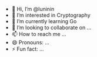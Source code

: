 - 👋 Hi, I’m @luninin
- 👀 I’m interested in Cryptography
- 🌱 I’m currently learning Go
- 💞️ I’m looking to collaborate on ...
- 📫 How to reach me ...
- 😄 Pronouns: ...
- ⚡ Fun fact: ...

<!---
luninin/luninin is a ✨ special ✨ repository because its `README.md` (this file) appears on your GitHub profile.
You can click the Preview link to take a look at your changes.
--->
